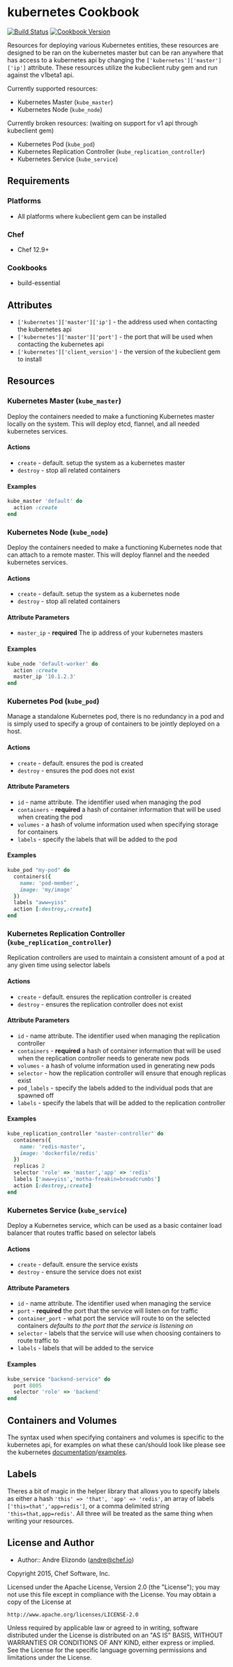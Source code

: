 # kubernetes Cookbook

[![Build Status](https://travis-ci.org/chef-cookbooks/kubernetes.svg?branch=master)](https://travis-ci.org/chef-cookbooks/kubernetes) [![Cookbook Version](https://img.shields.io/cookbook/v/kubernetes.svg)](https://supermarket.chef.io/cookbooks/kubernetes)

Resources for deploying various Kubernetes entities, these resources are designed to be ran on the kubernetes master but can be ran anywhere that has access to a kubernetes api by changing the `['kubernetes']['master']['ip']` attribute. These resources utilize the kubeclient ruby gem and run against the v1beta1 api.

Currently supported resources:

- Kubernetes Master (`kube_master`)
- Kubernetes Node (`kube_node`)

Currently broken resources: (waiting on support for v1 api through kubeclient gem)

- Kubernetes Pod (`kube_pod`)
- Kubernetes Replication Controller (`kube_replication_controller`)
- Kubernetes Service (`kube_service`)

## Requirements

### Platforms

- All platforms where kubeclient gem can be installed

### Chef

- Chef 12.9+

### Cookbooks

- build-essential

## Attributes

- `['kubernetes']['master']['ip']` - the address used when contacting the kubernetes api
- `['kubernetes']['master']['port']` - the port that will be used when contacting the kubernetes api
- `['kubernetes']['client_version']` - the version of the kubeclient gem to install

## Resources

### Kubernetes Master (`kube_master`)

Deploy the containers needed to make a functioning Kubernetes master locally on the system. This will deploy etcd, flannel, and all needed kubernetes services.

#### Actions

- `create` - default. setup the system as a kubernetes master
- `destroy` - stop all related containers

#### Examples

```ruby
kube_master 'default' do
  action :create
end
```

### Kubernetes Node (`kube_node`)

Deploy the containers needed to make a functioning Kubernetes node that can attach to a remote master. This will deploy flannel and the needed kubernetes services.

#### Actions

- `create` - default. setup the system as a kubernetes node
- `destroy` - stop all related containers

#### Attribute Parameters

- `master_ip` - **required** The ip address of your kubernetes masters

#### Examples

```ruby
kube_node 'default-worker' do
  action :create
  master_ip '10.1.2.3'
end
```

### Kubernetes Pod (`kube_pod`)

Manage a standalone Kubernetes pod, there is no redundancy in a pod and is simply used to specify a group of containers to be jointly deployed on a host.

#### Actions

- `create` - default. ensures the pod is created
- `destroy` - ensures the pod does not exist

#### Attribute Parameters

- `id` - name attribute. The identifier used when managing the pod
- `containers` - **required** a hash of container information that will be used when creating the pod
- `volumes` - a hash of volume information used when specifying storage for containers
- `labels` - specify the labels that will be added to the pod

#### Examples

```ruby
kube_pod "my-pod" do
  containers({
    name: 'pod-member',
    image: 'my/image'
  })
  labels "aww=yiss"
  action [:destroy,:create]
end
```

### Kubernetes Replication Controller (`kube_replication_controller`)

Replication controllers are used to maintain a consistent amount of a pod at any given time using selector labels

#### Actions

- `create` - default. ensures the replication controller is created
- `destroy` - ensures the replication controller does not exist

#### Attribute Parameters

- `id` - name attribute. The identifier used when managing the replication controller
- `containers` - **required** a hash of container information that will be used when the replication controller needs to generate new pods
- `volumes` - a hash of volume information used in generating new pods
- `selector` - how the replication controller will ensure that enough replicas exist
- `pod_labels` - specify the labels added to the individual pods that are spawned off
- `labels` - specify the labels that will be added to the replication controller

#### Examples

```ruby
kube_replication_controller "master-controller" do
  containers({
    name: 'redis-master',
    image: 'dockerfile/redis'
  })
  replicas 2
  selector 'role' => 'master','app' => 'redis'
  labels ['aww=yiss','motha-freakin=breadcrumbs']
  action [:destroy,:create]
end
```

### Kubernetes Service (`kube_service`)

Deploy a Kubernetes service, which can be used as a basic container load balancer that routes traffic based on selector labels

#### Actions

- `create` - default. ensure the service exists
- `destroy` - ensure the service does not exist

#### Attribute Parameters

- `id` - name attribute. The identifier used when managing the service
- `port` - **required** the port that the service will listen on for traffic
- `container_port` - what port the service will route to on the selected containers _defaults to the port that the service is listening on_
- `selector` - labels that the service will use when choosing containers to route traffic to
- `labels` - labels that will be added to the service

#### Examples

```ruby
kube_service "backend-service" do
  port 8005
  selector 'role' => 'backend'
end
```

## Containers and Volumes

The syntax used when specifying containers and volumes is specific to the kubernetes api, for examples on what these can/should look like please see the kubernetes [documentation](https://github.com/GoogleCloudPlatform/kubernetes/tree/master/docs)/[examples](https://github.com/GoogleCloudPlatform/kubernetes/tree/master/examples).

## Labels

Theres a bit of magic in the helper library that allows you to specify labels as either a hash `'this' => 'that', 'app' => 'redis'`, an array of labels `['this=that','app=redis']`, or a comma delimited string `'this=that,app=redis'`. All three will be treated as the same thing when writing your resources.

## License and Author

- Author:: Andre Elizondo ([andre@chef.io](mailto:andre@chef.io))

Copyright 2015, Chef Software, Inc.

Licensed under the Apache License, Version 2.0 (the "License"); you may not use this file except in compliance with the License. You may obtain a copy of the License at

```
http://www.apache.org/licenses/LICENSE-2.0
```

Unless required by applicable law or agreed to in writing, software distributed under the License is distributed on an "AS IS" BASIS, WITHOUT WARRANTIES OR CONDITIONS OF ANY KIND, either express or implied. See the License for the specific language governing permissions and limitations under the License.
